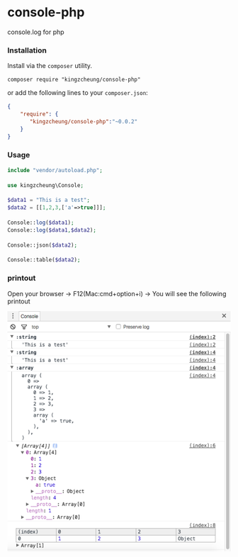 # console-php
console.log for php

### Installation

Install via the `composer` utility.
```
composer require "kingzcheung/console-php"
```
or add the following lines to your `composer.json`:

```json
{
    "require": {
       "kingzcheung/console-php":"~0.0.2"
    }
}
```

### Usage

```php
include "vendor/autoload.php";

use kingzcheung\Console;

$data1 = "This is a test";
$data2 = [[1,2,3,['a'=>true]]];

Console::log($data1);
Console::log($data1,$data2);

Console::json($data2);

Console::table($data2);
```
### printout

Open your browser -> F12(Mac:cmd+option+i) -> You will see the following printout

![Screenshot](Screenshot.png)
